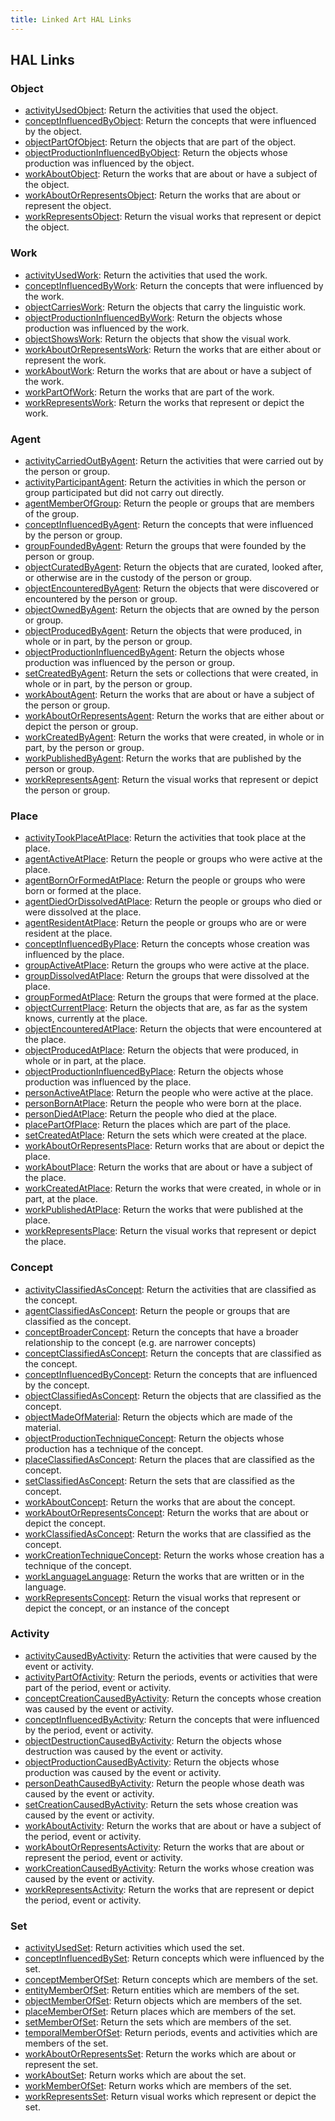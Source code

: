 ```yaml
---
title: Linked Art HAL Links
---
```


## HAL Links


### Object

  * [activityUsedObject](activityUsedObject): Return the activities that used the object.
  * [conceptInfluencedByObject](conceptInfluencedByObject): Return the concepts that were influenced by the object.
  * [objectPartOfObject](objectPartOfObject): Return the objects that are part of the object.
  * [objectProductionInfluencedByObject](objectProductionInfluencedByObject): Return the objects whose production was influenced by the object.
  * [workAboutObject](workAboutObject): Return the works that are about or have a subject of the object.
  * [workAboutOrRepresentsObject](workAboutOrRepresentsObject): Return the works that are about or represent the object.
  * [workRepresentsObject](workRepresentsObject): Return the visual works that represent or depict the object.

### Work

  * [activityUsedWork](activityUsedWork): Return the activities that used the work.
  * [conceptInfluencedByWork](conceptInfluencedByWork): Return the concepts that were influenced by the work.
  * [objectCarriesWork](objectCarriesWork): Return the objects that carry the linguistic work.
  * [objectProductionInfluencedByWork](objectProductionInfluencedByWork): Return the objects whose production was influenced by the work.
  * [objectShowsWork](objectShowsWork): Return the objects that show the visual work.
  * [workAboutOrRepresentsWork](workAboutOrRepresentsWork): Return the works that are either about or represent the work.
  * [workAboutWork](workAboutWork): Return the works that are about or have a subject of the work.
  * [workPartOfWork](workPartOfWork): Return the works that are part of the work.
  * [workRepresentsWork](workRepresentsWork): Return the works that represent or depict the work.

### Agent

  * [activityCarriedOutByAgent](activityCarriedOutByAgent): Return the activities that were carried out by the person or group.
  * [activityParticipantAgent](activityParticipantAgent): Return the activities in which the person or group participated but did not carry out directly.
  * [agentMemberOfGroup](agentMemberOfGroup): Return the people or groups that are members of the group.
  * [conceptInfluencedByAgent](conceptInfluencedByAgent): Return the concepts that were influenced by the person or group.
  * [groupFoundedByAgent](groupFoundedByAgent): Return the groups that were founded by the person or group.
  * [objectCuratedByAgent](objectCuratedByAgent): Return the objects that are curated, looked after, or otherwise are in the custody of the person or group.
  * [objectEncounteredByAgent](objectEncounteredByAgent): Return the objects that were discovered or encountered by the person or group.
  * [objectOwnedByAgent](objectOwnedByAgent): Return the objects that are owned by the person or group.
  * [objectProducedByAgent](objectProducedByAgent): Return the objects that were produced, in whole or in part, by the person or group.
  * [objectProductionInfluencedByAgent](objectProductionInfluencedByAgent): Return the objects whose production was influenced by the person or group.
  * [setCreatedByAgent](setCreatedByAgent): Return the sets or collections that were created, in whole or in part, by the person or group.
  * [workAboutAgent](workAboutAgent): Return the works that are about or have a subject of the person or group.
  * [workAboutOrRepresentsAgent](workAboutOrRepresentsAgent): Return the works that are either about or depict the person or group.
  * [workCreatedByAgent](workCreatedByAgent): Return the works that were created, in whole or in part, by the person or group.
  * [workPublishedByAgent](workPublishedByAgent): Return the works that are published by the person or group.
  * [workRepresentsAgent](workRepresentsAgent): Return the visual works that represent or depict the person or group.

### Place

  * [activityTookPlaceAtPlace](activityTookPlaceAtPlace): Return the activities that took place at the place.
  * [agentActiveAtPlace](agentActiveAtPlace): Return the people or groups who were active at the place.
  * [agentBornOrFormedAtPlace](agentBornOrFormedAtPlace): Return the people or groups who were born or formed at the place.
  * [agentDiedOrDissolvedAtPlace](agentDiedOrDissolvedAtPlace): Return the people or groups who died or were dissolved at the place.
  * [agentResidentAtPlace](agentResidentAtPlace): Return the people or groups who are or were resident at the place.
  * [conceptInfluencedByPlace](conceptInfluencedByPlace): Return the concepts whose creation was influenced by the place.
  * [groupActiveAtPlace](groupActiveAtPlace): Return the groups who were active at the place.
  * [groupDissolvedAtPlace](groupDissolvedAtPlace): Return the groups that were dissolved at the place.
  * [groupFormedAtPlace](groupFormedAtPlace): Return the groups that were formed at the place.
  * [objectCurrentPlace](objectCurrentPlace): Return the objects that are, as far as the system knows, currently at the place.
  * [objectEncounteredAtPlace](objectEncounteredAtPlace): Return the objects that were encountered at the place.
  * [objectProducedAtPlace](objectProducedAtPlace): Return the objects that were produced, in whole or in part, at the place.
  * [objectProductionInfluencedByPlace](objectProductionInfluencedByPlace): Return the objects whose production was influenced by the place.
  * [personActiveAtPlace](personActiveAtPlace): Return the people who were active at the place.
  * [personBornAtPlace](personBornAtPlace): Return the people who were born at the place.
  * [personDiedAtPlace](personDiedAtPlace): Return the people who died at the place.
  * [placePartOfPlace](placePartOfPlace): Return the places which are part of the place.
  * [setCreatedAtPlace](setCreatedAtPlace): Return the sets which were created at the place.
  * [workAboutOrRepresentsPlace](workAboutOrRepresentsPlace): Return works that are about or depict the place.
  * [workAboutPlace](workAboutPlace): Return the works that are about or have a subject of the place.
  * [workCreatedAtPlace](workCreatedAtPlace): Return the works that were created, in whole or in part, at the place.
  * [workPublishedAtPlace](workPublishedAtPlace): Return the works that were published at the place.
  * [workRepresentsPlace](workRepresentsPlace): Return the visual works that represent or depict the place.

### Concept

  * [activityClassifiedAsConcept](activityClassifiedAsConcept): Return the activities that are classified as the concept.
  * [agentClassifiedAsConcept](agentClassifiedAsConcept): Return the people or groups that are classified as the concept.
  * [conceptBroaderConcept](conceptBroaderConcept): Return the concepts that have a broader relationship to the concept (e.g. are narrower concepts)
  * [conceptClassifiedAsConcept](conceptClassifiedAsConcept): Return the concepts that are classified as the concept.
  * [conceptInfluencedByConcept](conceptInfluencedByConcept): Return the concepts that are influenced by the concept.
  * [objectClassifiedAsConcept](objectClassifiedAsConcept): Return the objects that are classified as the concept.
  * [objectMadeOfMaterial](objectMadeOfMaterial): Return the objects which are made of the material.
  * [objectProductionTechniqueConcept](objectProductionTechniqueConcept): Return the objects whose production has a technique of the concept.
  * [placeClassifiedAsConcept](placeClassifiedAsConcept): Return the places that are classified as the concept.
  * [setClassifiedAsConcept](setClassifiedAsConcept): Return the sets that are classified as the concept.
  * [workAboutConcept](workAboutConcept): Return the works that are about the concept.
  * [workAboutOrRepresentsConcept](workAboutOrRepresentsConcept): Return the works that are about or depict the concept.
  * [workClassifiedAsConcept](workClassifiedAsConcept): Return the works that are classified as the concept.
  * [workCreationTechniqueConcept](workCreationTechniqueConcept): Return the works whose creation has a technique of the concept.
  * [workLanguageLanguage](workLanguageLanguage): Return the works that are written or in the language.
  * [workRepresentsConcept](workRepresentsConcept): Return the visual works that represent or depict the concept, or an instance of the concept

### Activity

  * [activityCausedByActivity](activityCausedByActivity): Return the activities that were caused by the event or activity.
  * [activityPartOfActivity](activityPartOfActivity): Return the periods, events or activities that were part of the period, event or activity.
  * [conceptCreationCausedByActivity](conceptCreationCausedByActivity): Return the concepts whose creation was caused by the event or activity.
  * [conceptInfluencedByActivity](conceptInfluencedByActivity): Return the concepts that were influenced by the period, event or activity.
  * [objectDestructionCausedByActivity](objectDestructionCausedByActivity): Return the objects whose destruction was caused by the event or activity.
  * [objectProductionCausedByActivity](objectProductionCausedByActivity): Return the objects whose production was caused by the event or activity.
  * [personDeathCausedByActivity](personDeathCausedByActivity): Return the people whose death was caused by the event or activity.
  * [setCreationCausedByActivity](setCreationCausedByActivity): Return the sets whose creation was caused by the event or activity.
  * [workAboutActivity](workAboutActivity): Return the works that are about or have a subject of the period, event or activity.
  * [workAboutOrRepresentsActivity](workAboutOrRepresentsActivity): Return the works that are about or represent the period, event or activity.
  * [workCreationCausedByActivity](workCreationCausedByActivity): Return the works whose creation was caused by the event or activity.
  * [workRepresentsActivity](workRepresentsActivity): Return the works that are represent or depict the period, event or activity.

### Set

  * [activityUsedSet](activityUsedSet): Return activities which used the set.
  * [conceptInfluencedBySet](conceptInfluencedBySet): Return concepts which were influenced by the set.
  * [conceptMemberOfSet](conceptMemberOfSet): Return concepts which are members of the set.
  * [entityMemberOfSet](entityMemberOfSet): Return entities which are members of the set.
  * [objectMemberOfSet](objectMemberOfSet): Return objects which are members of the set.
  * [placeMemberOfSet](placeMemberOfSet): Return places which are members of the set.
  * [setMemberOfSet](setMemberOfSet): Return the sets which are members of the set.
  * [temporalMemberOfSet](temporalMemberOfSet): Return periods, events and activities which are members of the set.
  * [workAboutOrRepresentsSet](workAboutOrRepresentsSet): Return the works which are about or represent the set.
  * [workAboutSet](workAboutSet): Return works which are about the set.
  * [workMemberOfSet](workMemberOfSet): Return works which are members of the set.
  * [workRepresentsSet](workRepresentsSet): Return visual works which represent or depict the set.
